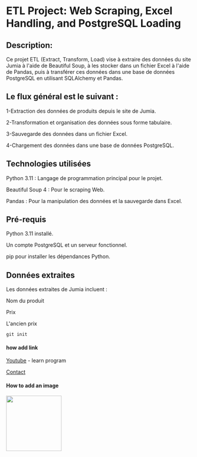 # ETL Project: Web Scraping, Excel Handling, and PostgreSQL Loading


## Description:

Ce projet ETL (Extract, Transform, Load) vise à extraire des données du site Jumia à l'aide de Beautiful Soup, à les stocker dans un fichier Excel à l'aide de Pandas, puis à transférer ces données dans une base de données PostgreSQL en utilisant SQLAlchemy et Pandas.

## Le flux général est le suivant :

1-Extraction des données de produits depuis le site de Jumia.

2-Transformation et organisation des données sous forme tabulaire.

3-Sauvegarde des données dans un fichier Excel.

4-Chargement des données dans une base de données PostgreSQL.

## Technologies utilisées

Python 3.11 : Langage de programmation principal pour le projet.

Beautiful Soup 4 : Pour le scraping Web.

Pandas : Pour la manipulation des données et la sauvegarde dans Excel.

## Pré-requis


Python 3.11 installé.

Un compte PostgreSQL et un serveur fonctionnel.

pip pour installer les dépendances Python.

## Données extraites
Les données extraites de Jumia incluent :

Nom du produit

Prix

L'ancien prix


```
git init

```

#### how add link
[Youtube](https://youtu.be/evz1LqEomTE) - learn program


[Contact](https://www.linkedin.com/in/sara-el-ghazouani-378047268/?lipi=urn%3Ali%3Apage%3Ad_flagship3_feed%3BzhqlcgsPQZOomNE3aGUlbQ%3D%3D)


#### How to add an image

<img src="C:\Users\sarae\OneDrive\Bureau\data-exel.png" width="150">
